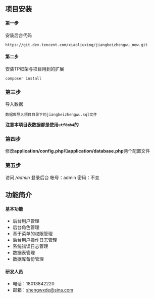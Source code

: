  ## 项目安装
 #### 第一步
 安装后台代码
 ```
 https://git.dev.tencent.com/xiaoliuxing/jiangbeizhengwu_new.git
 ```
 #### 第二步
 安装TP框架与项目用到的扩展
 ```
 composer install
 ```
 ### 第三步
 导入数据
 ```
 数据库导入项目目录下的jiangbeizhengwu.sql文件
 ```
 **注意本项目表数据都是使用`utf8mb4`的**

 ### 第四步
 修改**application/config.php**和**application/database.php**两个配置文件

 ### 第五步
 访问 <em>/admin</em> 登录后台
 帐号：admin 
 密码：不变

 ## 功能简介

 #### 基本功能
 * 后台用户管理
 * 后台角色管理
 * 基于菜单的权限管理
 * 后台用户操作日志管理
 * 系统错误日志管理
 * 数据表管理
 * 数据库备份管理
 
 #### 研发人员
 * 电话：18013842220
 * 邮箱：shengwxde@sina.com
